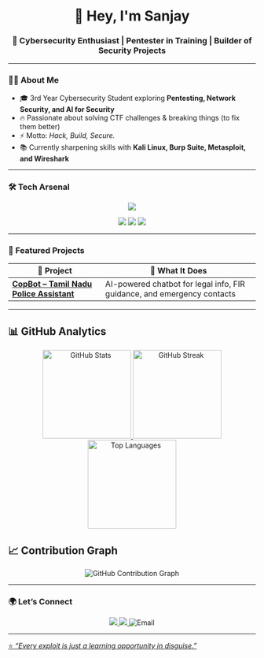<!-- Profile README for Sanjaycmd -->

<h1 align="center">👋 Hey, I'm Sanjay</h1>
<h3 align="center">🚀 Cybersecurity Enthusiast | Pentester in Training | Builder of Security Projects</h3>

---

### 🧑‍💻 About Me  
- 🎓 3rd Year Cybersecurity Student exploring **Pentesting, Network Security, and AI for Security**  
- 🔥 Passionate about solving CTF challenges & breaking things (to fix them better)  
- ⚡ Motto: *Hack, Build, Secure.*  
- 📚 Currently sharpening skills with **Kali Linux, Burp Suite, Metasploit, and Wireshark**  

---

### 🛠️ Tech Arsenal  
<p align="center">
  <img src="https://skillicons.dev/icons?i=python,linux,git,html,css,js,react,docker" />
</p>
<p align="center">
  <img src="https://img.shields.io/badge/Kali%20Linux-%23557C94.svg?&style=for-the-badge&logo=kalilinux&logoColor=white" />
  <img src="https://img.shields.io/badge/Burp%20Suite-F5A623?style=for-the-badge&logo=PortSwigger&logoColor=white" />
  <img src="https://img.shields.io/badge/Metasploit-0088cc?style=for-the-badge&logo=probot&logoColor=white" />
</p>

---

### 📂 Featured Projects
| 🚀 Project | 🔎 What It Does |
|------------|----------------|
| **[CopBot – Tamil Nadu Police Assistant](https://github.com/Sanjaycmd/CopBot)** | AI-powered chatbot for legal info, FIR guidance, and emergency contacts |


---

## 📊 GitHub Analytics  

<div align="center">

<a href="https://github.com/Sanjaycmd">
  <img src="https://github-readme-stats.vercel.app/api?username=Sanjaycmd&show_icons=true&theme=radical" 
       alt="GitHub Stats" 
       height="180"
       style="transition: transform 0.3s; display:inline-block;" 
       onmouseover="this.style.transform='scale(1.1)';" 
       onmouseout="this.style.transform='scale(1)';"/>
</a>

<a href="https://github.com/Sanjaycmd">
  <img src="https://github-readme-streak-stats.herokuapp.com/?user=Sanjaycmd&theme=radical" 
       alt="GitHub Streak" 
       height="180"
       style="transition: transform 0.3s; display:inline-block;" 
       onmouseover="this.style.transform='scale(1.1)';" 
       onmouseout="this.style.transform='scale(1)';"/>
</a>

<a href="https://github.com/Sanjaycmd">
  <img src="https://github-readme-stats.vercel.app/api/top-langs/?username=Sanjaycmd&layout=compact&theme=radical" 
       alt="Top Languages" 
       height="180"
       style="transition: transform 0.3s; display:inline-block;" 
       onmouseover="this.style.transform='scale(1.1)';" 
       onmouseout="this.style.transform='scale(1)';"/>
</a>

</div>

## 📈 Contribution Graph  

<div align="center">
  <img src="https://github-readme-activity-graph.vercel.app/graph?username=Sanjaycmd&theme=radical" 
       alt="GitHub Contribution Graph"
       style="transition: transform 0.3s; display:inline-block;" 
       onmouseover="this.style.transform='scale(1.05)';" 
       onmouseout="this.style.transform='scale(1)';"/>
</div>

---

### 🌍 Let’s Connect  
<p align="center">
  <a href="https://linkedin.com/in/sanjay-v-n-21772128b/">
    <img src="https://img.shields.io/badge/LinkedIn-blue?style=for-the-badge&logo=linkedin" 
      style="transition: transform 0.3s; display:inline-block;" 
       onmouseover="this.style.transform='scale(1.1)';" 
       onmouseout="this.style.transform='scale(1)';"/>
  </a>
  <a href="https://tryhackme.com/p/SanjayVN">
    <img src="https://img.shields.io/badge/TryHackMe-red?style=for-the-badge&logo=tryhackme"
      style="transition: transform 0.3s; display:inline-block;" 
       onmouseover="this.style.transform='scale(1.1)';" 
       onmouseout="this.style.transform='scale(1)';"/>
  </a>
 <a href="mailto:sanjayrayakottai@gmail.com">
  <img src="https://img.shields.io/badge/Email-D14836?style=for-the-badge&logo=gmail&logoColor=white" 
       alt="Email"
       style="transition: transform 0.3s; display:inline-block;" 
       onmouseover="this.style.transform='scale(1.1)';" 
       onmouseout="this.style.transform='scale(1)';"/>
</p>

---

⭐ *“Every exploit is just a learning opportunity in disguise.”*
